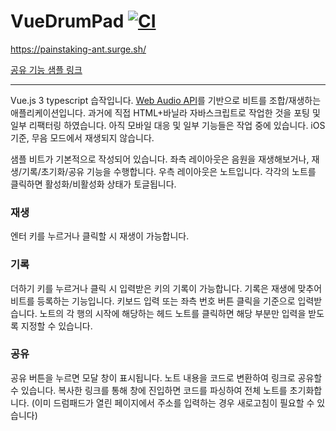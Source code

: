 # VueDrumPad [![CI](https://github.com/zzoyu/VueDrumPad/actions/workflows/main.yml/badge.svg)](https://github.com/zzoyu/VueDrumPad/actions/workflows/main.yml)

https://painstaking-ant.surge.sh/

[공유 기능 샘플 링크](https://painstaking-ant.surge.sh/#/00100gc8g8ggh0g0g0h0ggg8c80g1000)

* * *

Vue.js 3 typescript 습작입니다. [Web Audio API](https://developer.mozilla.org/ko/docs/Web/API/Web_Audio_API)를 기반으로 비트를 조합/재생하는 애플리케이션입니다.
과거에 직접 HTML+바닐라 자바스크립트로 작업한 것을 포팅 및 일부 리팩터링 하였습니다.
아직 모바일 대응 및 일부 기능들은 작업 중에 있습니다. iOS 기준, 무음 모드에서 재생되지 않습니다.

샘플 비트가 기본적으로 작성되어 있습니다.
좌측 레이아웃은 음원을 재생해보거나, 재생/기록/초기화/공유 기능을 수행합니다.
우측 레이아웃은 노트입니다. 각각의 노트를 클릭하면 활성화/비활성화 상태가 토글됩니다.

### 재생

엔터 키를 누르거나 클릭할 시 재생이 가능합니다.

### 기록

더하기 키를 누르거나 클릭 시 입력받은 키의 기록이 가능합니다.
기록은 재생에 맞추어 비트를 등록하는 기능입니다. 키보드 입력 또는 좌측 번호 버튼 클릭을 기준으로 입력받습니다.
노트의 각 행의 시작에 해당하는 헤드 노트를 클릭하면 해당 부분만 입력을 받도록 지정할 수 있습니다.

### 공유

공유 버튼을 누르면 모달 창이 표시됩니다.
노트 내용을 코드로 변환하여 링크로 공유할 수 있습니다. 복사한 링크를 통해 창에 진입하면 코드를 파싱하여 전체 노트를 초기화합니다. (이미 드럼패드가 열린 페이지에서 주소를 입력하는 경우 새로고침이 필요할 수 있습니다)

